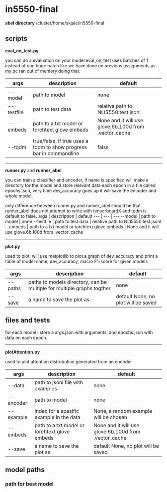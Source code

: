 # in5550-final

**abel directory** /cluster/home/skjale/in5550-final

## scripts

**eval_on_test.py** 

you can do a evaluation on your model
eval_on_test uses batches of 1 instead of one huge batch like we have done on previous assignments as my pc ran out of memory doing that.

  args | description | default
  --- | --- | ---
  --model | path to model | none
  --testfile | path to test data | relative path to NLI5550.test.jsonl
  --embeds | path to a txt model or torchtext glove embeds | None and it will use glove.6b.100d from .vector_cache
  --tqdm | true/false, if true uses a tqdm to show progress bar in commandline | false
*****************************************************
**runner.py** and **runner_abel** 

you can train a classifier and encoder, if name is specified will make a directory for the model and store relevant data each epoch in a file called epochs.json, very time dev_accuracy goes up it will save the encoder and whole model.

only difference between runner.py and runner_abel should be that runner_abel does not attempt to write with tensorboardX and tqdm is default to false.
  args | description | default
  --- | --- | ---
  --model | path to model | none
  --testfile | path to test data | relative path to NLI5550.test.jsonl
  --embeds | path to a txt model or torchtext glove embeds | None and it will use glove.6b.100d from .vector_cache
*****************************************************

**plot.py** 

used to plot, will use matplotlib to plot a graph of dev_accuracy and print a table of model name, dev_accuracy, macro F1-score for given models

  args | description | default
  --- | --- | ---
  --paths | paths to models directory, can be multiple for multiple graphs togther | none
  --save | a name to save the plot as. | default None, no plot will be saved
## files and tests
for each model i store a args.json with arguments, and epochs.json with data on each epoch.
*****************************************************

**plotAttention.py** 

used to plot attention distrubution generated from an encoder

  args | description | default
  --- | --- | ---
  --data | path to jsonl file with examples | none
  --encoder | path to model | none
  --example | index for a spesific example in the data | None, a random example will be chosen
  --embeds | path to a txt model or torchtext glove embeds | None and it will use glove.6b.100d from .vector_cache
  --save | a name to save the plot as. | default None, no plot will be saved
## model paths
### path for best model
